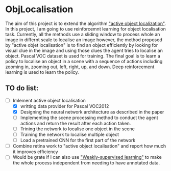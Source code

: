 # ObjLocalisation

The aim of this project is to extend the algorithm ["active object localization"](https://arxiv.org/abs/1511.06015). In this project, I am going to use reinforcemnt learning for object localisation task. Currently, all the methods use a sliding window to process whole an image in differnt scale to localise an image however, the method proposed by "active objet localisation" is to find an object efficiently by looking for visual clue in the image and using those clues the agent tries to localise an object. Pascal VOC dataset is used for training. The final goal is to learn a policy to localise an object in a scene with a sequence of actions including zooming in, zooming out, left, right, up, and down. Deep reinforcement learning is used to learn the policy.

## TO do list:

- [ ] Imlement active object localisation
  - [x] writting data provider for Pascal VOC2012
  - [x] Designing the neural network architecture as described in the paper
  - [ ] Implementing the scene processing method to conduct the agent actions and return the result after each action taken.
  - [ ] Trining the network to localise one object in the scene
  - [ ] Training the network to localise multiple object
  - [ ] Load a pretrained CNN for the first part of the network
- [ ] Combine retina work to "active object localisation" and report how much it improves efficiency  
- [ ] Would be grate if I can also use ["Weakly-supervised learning"](http://leon.bottou.org/publications/pdf/cvpr-2015.pdf) to make the whole process independent from needing to have annotated data.  

